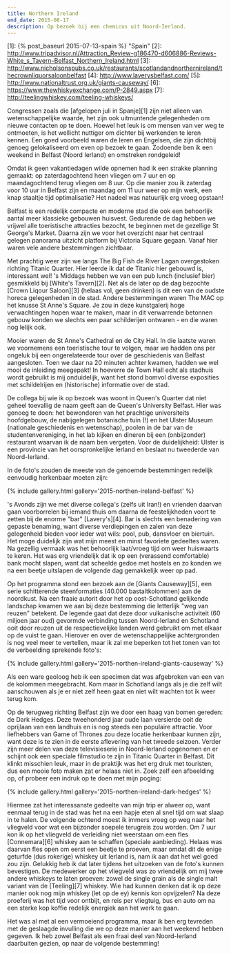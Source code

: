 ```yaml
---
title: Northern Ireland
end_date: 2015-08-17
description: Op bezoek bij een chemicus uit Noord-Ierland.
---
```

[1]: {% post_baseurl 2015-07-13-spain %} "Spain"
[2]: http://www.tripadvisor.nl/Attraction_Review-g186470-d606886-Reviews-White_s_Tavern-Belfast_Northern_Ireland.html
[3]: http://www.nicholsonspubs.co.uk/restaurants/scotlandandnorthernireland/thecrownliquorsaloonbelfast
[4]: http://www.laverysbelfast.com/
[5]: http://www.nationaltrust.org.uk/giants-causeway/
[6]: https://www.thewhiskyexchange.com/P-2849.aspx
[7]: http://teelingwhiskey.com/teeling-whiskeys/

Congressen zoals die [afgelopen juli in Spanje][1] zijn niet alleen van wetenschappelijke waarde, het zijn ook uitmuntende gelegenheden om nieuwe contacten op te doen. Hoewel het leuk is om mensen van ver weg te ontmoeten, is het wellicht nuttiger om dichter bij werkenden te leren kennen. Een goed voorbeeld waren de Ieren en Engelsen, die zijn dichtbij genoeg gelokaliseerd om even op bezoek te gaan. Zodoende ben ik een weekend in Belfast (Noord Ierland) en omstreken rondgeleid!

Omdat ik geen vakantiedagen wilde opnemen had ik een strakke planning gemaakt: op zaterdagochtend heen vliegen om 7 uur en op maandagochtend terug vliegen om 8 uur. Op die manier zou ik zaterdag voor 10 uur in Belfast zijn en maandag om 11 uur weer op mijn werk, een knap staaltje tijd optimalisatie? Het nadeel was natuurlijk erg vroeg opstaan!

Belfast is een redelijk compacte en moderne stad die ook een behoorlijk aantal meer klassieke gebouwen huisvest. Gedurende de dag hebben we vrijwel alle toeristische attracties bezocht, te beginnen met de gezellige St George's Market. Daarna zijn we voor het overzicht naar het centraal gelegen panorama uitzicht platform bij Victoria Square gegaan. Vanaf hier waren vele andere bestemmingen zichtbaar.

Met prachtig weer zijn we langs The Big Fish de River Lagan overgestoken richting Titanic Quarter. Hier leerde ik dat de Titanic hier gebouwd is, interessant wel! 's Middags hebben we van een pub lunch (inclusief bier) gesmikkeld bij [White's Tavern][2]. Net als de later op de dag bezochte [Crown Liqour Saloon][3] (helaas vol, geen drinken) is dit een van de oudste horeca gelegenheden in de stad. Andere bestemmingen waren The MAC op het knusse St Anne's Square. Je zou in deze kunstgalerij hoge verwachtingen hopen waar te maken, maar in dit verwarrende betonnen gebouw konden we slechts een paar schilderijen ontwaren - en die waren nog lelijk ook.

Mooier waren de St Anne's Cathedral en de City Hall. In die laatste waren we voornemens een toeristische tour te volgen, maar we hadden ons per ongeluk bij een ongerelateerde tour over de geschiedenis van Belfast aangesloten. Toen we daar na 20 minuten achter kwamen, hadden we wel mooi de inleiding meegepakt! In hoeverre de Town Hall echt als stadhuis wordt gebruikt is mij onduidelijk, want het stond bomvol diverse exposities met schildelrijen en (historische) informatie over de stad.

De collega bij wie ik op bezoek was woont in Queen's Quarter dat niet geheel toevallig de naam geeft aan de Queen's University Belfast. Hier was genoeg te doen: het bewonderen van het prachtige universiteits hoofdgebouw, de nabijgelegen botanische tuin (!) en het Ulster Museum (nationale geschiedenis en wetenschap), poolen in de bar van de studentenvereniging, in het lab kijken en dineren bij een (onbijzonder) restaurant waarvan ik de naam ben vergeten. Voor de duidelijkheid: Ulster is een provincie van het oorspronkelijke Ierland en beslaat nu tweederde van Noord-Ierland.

In de foto's zouden de meeste van de genoemde bestemmingen redelijk eenvoudig herkenbaar moeten zijn:

{% include gallery.html gallery='2015-northen-ireland-belfast' %}

's Avonds zijn we met diverse collega's (zelfs uit Iran!) en vrienden daarvan gaan voorborrelen bij iemand thuis om daarna de feestelijkheden voort te zetten bij de enorme "bar" [Lavery's][4]. Bar is slechts een benadering van gepaste benaming, want diverse verdiepingen en zalen van deze gelegenheid bieden voor ieder wat wils: pool, pub, dansvloer en biertuin. Het moge duidelijk zijn wat mijn meest en minst favoriete gedeeltes waren. Na gezellig vermaak was het behoorlijk laat/vroeg tijd om weer huiswaarts te keren. Het was erg vriendelijk dat ik op een (verassend comfortable) bank mocht slapen, want dat scheelde gedoe met hostels en zo konden we na een beetje uitslapen de volgende dag gemakkelijk weer op pad.

Op het programma stond een bezoek aan de [Giants Causeway][5], een serie schitterende steenformaties (40.000 bastaltkolommen) aan de noordkust. Na een fraaie autorit door het op oost-Schotland gelijkende landschap kwamen we aan bij deze bestemming die letterlijk "weg van reuzen" betekent. De legende gaat dat deze door vulkanische activiteit (60 miljoen jaar oud) gevormde verbinding tussen Noord-Ierland en Schotland ooit door reuzen uit de respectievelijke landen werd gebruikt om met elkaar op de vuist te gaan. Hierover en over de wetenschappelijke achtergronden is nog veel meer te vertellen, maar ik zal me beperken tot het tonen van tot de verbeelding sprekende foto's:

{% include gallery.html gallery='2015-northen-ireland-giants-causeway' %}

Als een ware geoloog heb ik een specimen dat was afgebroken van een van de kolommen meegebracht. Kom maar in Schotland langs als je die zelf wilt aanschouwen als je er niet zelf heen gaat en niet wilt wachten tot ik weer terug kom.

Op de terugweg richting Belfast zijn we door een haag van bomen gereden: de Dark Hedges. Deze tweehonderd jaar oude laan versierde ooit de oprijlaan van een landhuis en is nog steeds een populaire attractie. Voor liefhebbers van Game of Thrones zou deze locatie herkenbaar kunnen zijn, want deze is te zien in de eerste aflevering van het tweede seizoen. Verder zijn meer delen van deze televisieserie in Noord-Ierland opgenomen en er schijnt ook een speciale filmstudio te zijn in Titanic Quarter in Belfast. Dit klinkt misschien leuk, maar in de praktijk was het erg druk met touristen, dus een mooie foto maken zat er helaas niet in. Zoek zelf een afbeelding op, of probeer een indruk op te doen met mijn poging:

{% include gallery.html gallery='2015-northen-ireland-dark-hedges' %}

Hiermee zat het interessanste gedeelte van mijn trip er alweer op, want eenmaal terug in de stad was het na een hapje eten al snel tijd om wat slaap in te halen. De volgende ochtend moest ik immers vroeg op weg naar het vliegveld voor wat een bijzonder soepele terugreis zou worden. Om 7 uur kon ik op het vliegveld de verleiding niet weerstaan om een fles [Connemara][6] whiskey aan te schaffen (speciale aanbieding). Helaas was daarvan fles open om eerst een beetje te proeven, maar omdat dit de enige geturfde (dus rokerige) whiskey uit Ierland is, nam ik aan dat het wel goed zou zijn. Gelukkig heb ik dat later tijdens het uitzoeken van de foto's kunnen bevestigen. De medewerker op het vliegveld was zo vriendelijk om mij twee andere whiskeys te laten proeven: zowel de single grain als de single malt variant van de [Teeling][7] whiskey. Wie had kunnen denken dat ik op deze manier ook nog mijn whiskey (let op de ey) kennis kon opvijzelen? Na deze proeferij was het tijd voor ontbijt, en reis per vliegtuig, bus en auto om na een sterke kop koffie redelijk energiek aan het werk te gaan.

Het was al met al een vermoeiend programma, maar ik ben erg tevreden met de geslaagde invulling die we op deze manier aan het weekend hebben gegeven. Ik heb zowel Belfast als een fraai deel van Noord-Ierland daarbuiten gezien, op naar de volgende bestemming!